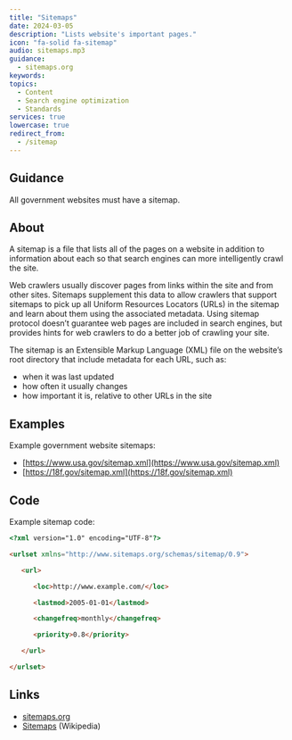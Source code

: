 ```yaml
---
title: "Sitemaps"
date: 2024-03-05
description: "Lists website's important pages."
icon: "fa-solid fa-sitemap"
audio: sitemaps.mp3
guidance:
  - sitemaps.org
keywords: 
topics:
  - Content
  - Search engine optimization
  - Standards
services: true
lowercase: true
redirect_from:
  - /sitemap
---
```


## Guidance

All government websites must have a sitemap.

## About

A sitemap is a file that lists all of the pages on a website in addition to information about each so that search engines can more intelligently crawl the site.

Web crawlers usually discover pages from links within the site and from other sites. Sitemaps supplement this data to allow crawlers that support sitemaps to pick up all Uniform Resources Locators (URLs) in the sitemap and learn about them using the associated metadata. Using sitemap protocol doesn’t guarantee web pages are included in search engines, but provides hints for web crawlers to do a better job of crawling your site.

The sitemap is an Extensible Markup Language (XML) file on the website’s root directory that include metadata for each URL, such as:

* when it was last updated
* how often it usually changes
* how important it is, relative to other URLs in the site

## Examples

Example government website sitemaps:

* [https://www.usa.gov/sitemap.xml](https://www.usa.gov/sitemap.xml)
* [https://18f.gov/sitemap.xml](https://18f.gov/sitemap.xml)

## Code

Example sitemap code:

```html
<?xml version="1.0" encoding="UTF-8"?>

<urlset xmlns="http://www.sitemaps.org/schemas/sitemap/0.9">

   <url>

      <loc>http://www.example.com/</loc>

      <lastmod>2005-01-01</lastmod>

      <changefreq>monthly</changefreq>

      <priority>0.8</priority>

   </url>

</urlset>
```

## Links

* [sitemaps.org](https://www.sitemaps.org/)
* [Sitemaps](https://en.wikipedia.org/wiki/Sitemaps) (Wikipedia)